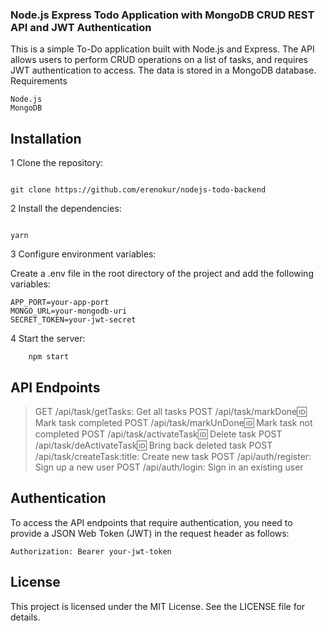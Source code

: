 ### Node.js Express Todo Application with MongoDB CRUD REST API and JWT Authentication

This is a simple To-Do application built with Node.js and Express. The API allows users to perform CRUD operations on a list of tasks, and requires JWT authentication to access. The data is stored in a MongoDB database.
Requirements

    Node.js
    MongoDB

## Installation

1 Clone the repository:

```

git clone https://github.com/erenokur/nodejs-todo-backend

```

2 Install the dependencies:

```

yarn
```

3 Configure environment variables:

Create a .env file in the root directory of the project and add the following variables:

```
APP_PORT=your-app-port
MONGO_URL=your-mongodb-uri
SECRET_TOKEN=your-jwt-secret

```

4 Start the server:

```
    npm start
```

## API Endpoints

> GET /api/task/getTasks: Get all tasks
> POST /api/task/markDone:id: Mark task completed
> POST /api/task/markUnDone:id: Mark task not completed
> POST /api/task/activateTask:id: Delete task
> POST /api/task/deActivateTask:id: Bring back deleted task
> POST /api/task/createTask:title: Create new task
> POST /api/auth/register: Sign up a new user
> POST /api/auth/login: Sign in an existing user

## Authentication

To access the API endpoints that require authentication, you need to provide a JSON Web Token (JWT) in the request header as follows:

```
Authorization: Bearer your-jwt-token
```

## License

This project is licensed under the MIT License. See the LICENSE file for details.
